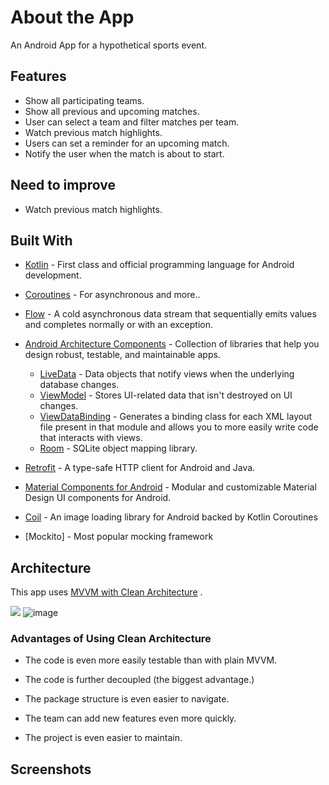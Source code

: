 # About the App

An Android App for a hypothetical sports event.

## Features
- Show all participating teams.
- Show all previous and upcoming matches.
- User can select a team and filter matches per team.
- Watch previous match highlights.
- Users can set a reminder for an upcoming match.
- Notify the user when the match is about to start.

## Need to improve
- Watch previous match highlights.

## Built With 
- [Kotlin](https://kotlinlang.org/) - First class and official programming language for Android development.
- [Coroutines](https://kotlinlang.org/docs/reference/coroutines-overview.html) - For asynchronous and more..
- [Flow](https://kotlin.github.io/kotlinx.coroutines/kotlinx-coroutines-core/kotlinx.coroutines.flow/-flow/) - A cold asynchronous data stream that sequentially emits values and completes normally or with an exception.
- [Android Architecture Components](https://developer.android.com/topic/libraries/architecture) - Collection of libraries that help you design robust, testable, and maintainable apps.
  - [LiveData](https://developer.android.com/topic/libraries/architecture/livedata) - Data objects that notify views when the underlying database changes.
  - [ViewModel](https://developer.android.com/topic/libraries/architecture/viewmodel) - Stores UI-related data that isn't destroyed on UI changes. 
  - [ViewDataBinding](https://developer.android.com/topic/libraries/view-binding) - Generates a binding class for each XML layout file present in that module and allows you to more easily write code that interacts with views.
  - [Room](https://developer.android.com/topic/libraries/architecture/room) - SQLite object mapping library.
 
- [Retrofit](https://square.github.io/retrofit/) - A type-safe HTTP client for Android and Java.
- [Material Components for Android](https://github.com/material-components/material-components-android) - Modular and customizable Material Design UI components for Android.
- [Coil](https://coil-kt.github.io/coil) - An image loading library for Android backed by Kotlin Coroutines
- [Mockito] - Most popular mocking framework

## Architecture
This app uses [MVVM with Clean Architecture](https://developer.android.com/jetpack/docs/guide#recommended-app-arch) .

![](https://developer.android.com/topic/libraries/architecture/images/final-architecture.png)
![image](https://user-images.githubusercontent.com/100013592/227408682-5b5279ca-39da-45d4-bd1d-47dde97aa8ef.png)

### Advantages of Using Clean Architecture

 - The code is even more easily testable than with plain MVVM.

 - The code is further decoupled (the biggest advantage.)

 - The package structure is even easier to navigate.

 - The team can add new features even more quickly.

 - The project is even easier to maintain.
 
## Screenshots


